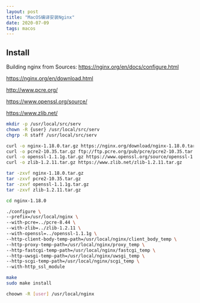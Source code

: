 ```yaml
---
layout: post
title: "MacOS编译安装Nginx"
date: 2020-07-09
tags: macos
---
```


## Install

Building nginx from Sources: https://nginx.org/en/docs/configure.html

https://nginx.org/en/download.html

http://www.pcre.org/

https://www.openssl.org/source/

https://www.zlib.net/

```bash
mkdir -p /usr/local/src/serv
chown -R {user} /usr/local/src/serv
chgrp -R staff /usr/local/src/serv

curl -o nginx-1.18.0.tar.gz https://nginx.org/download/nginx-1.18.0.tar.gz
curl -o pcre2-10.35.tar.gz ftp://ftp.pcre.org/pub/pcre/pcre2-10.35.tar.gz
curl -o openssl-1.1.1g.tar.gz https://www.openssl.org/source/openssl-1.1.1g.tar.gz
curl -o zlib-1.2.11.tar.gz https://www.zlib.net/zlib-1.2.11.tar.gz

tar -zxvf nginx-1.18.0.tar.gz
tar -zxvf pcre2-10.35.tar.gz
tar -zxvf openssl-1.1.1g.tar.gz
tar -zxvf zlib-1.2.11.tar.gz

cd nginx-1.18.0

./configure \
--prefix=/usr/local/nginx \
--with-pcre=../pcre-8.44 \
--with-zlib=../zlib-1.2.11 \
--with-openssl=../openssl-1.1.1g \
--http-client-body-temp-path=/usr/local/nginx/client_body_temp \
--http-proxy-temp-path=/usr/local/nginx/proxy_temp \
--http-fastcgi-temp-path=/usr/local/nginx/fastcgi_temp \
--http-uwsgi-temp-path=/usr/local/nginx/uwsgi_temp \
--http-scgi-temp-path=/usr/local/nginx/scgi_temp \
--with-http_ssl_module

make
sudo make install

choown -R [user] /usr/local/nginx
```
